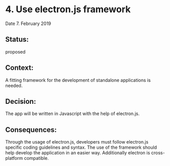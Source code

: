 # 4. Use electron.js framework

Date 7. February 2019

## Status:

proposed

## Context:

A fitting framework for the development of standalone applications is needed.

## Decision:

The app will be written in Javascript with the help of electron.js.

## Consequences:

Through the usage of electron.js, developers must follow electron.js specific coding guidelines and syntax. The use of the framework should help develop the application in an easier way.
Additionally electron is cross-platform compatible.
